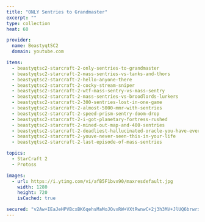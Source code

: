 ```yaml
---
title: "ONLY Sentries to Grandmaster"
excerpt: ""
type: collection
heat: 60

provider:
  name: BeastyqtSC2
  domain: youtube.com

items:
  - beastyqtsc2-starcraft-2-only-sentries-to-grandmaster
  - beastyqtsc2-starcraft-2-mass-sentries-vs-tanks-and-thors
  - beastyqtsc2-starcraft-2-hello-anyone-there
  - beastyqtsc2-starcraft-2-cocky-stream-sniper
  - beastyqtsc2-starcraft-2-wtf-mass-sentry-vs-mass-sentry
  - beastyqtsc2-starcraft-2-mass-sentries-vs-broodlords-lurkers
  - beastyqtsc2-starcraft-2-300-sentries-lost-in-one-game
  - beastyqtsc2-starcraft-2-almost-5000-mmr-with-sentries
  - beastyqtsc2-starcraft-2-speed-prism-sentry-doom-drop
  - beastyqtsc2-starcraft-2-i-got-planetary-fortress-rushed
  - beastyqtsc2-starcraft-2-mined-out-map-and-400-sentries
  - beastyqtsc2-starcraft-2-deadliest-hallucinated-oracle-you-have-ever-seen
  - beastyqtsc2-starcraft-2-youve-never-seen-this-in-your-life
  - beastyqtsc2-starcraft-2-last-episode-of-mass-sentries

topics:
  - StarCraft 2
  - Protoss

images:
  - url: https://i.ytimg.com/vi/afB5F1bvx90/maxresdefault.jpg
    width: 1280
    height: 720
    isCached: true

secured: "v2Aw+IEaJeHPVBcxBK6qehsMaMoJOvxRW+VXtRwnwC+2j3h3MV+JlUQ6brwrx/UCjK/3y2sSxxLxxuL8qYuGHxD+vppEn9msCZgqQrDiVwZEeT9FURoeqD5nqk1HPtTWL8Yl3IHWJgpV96d7iGtRZ2R92ee2oq7I3jFexXmuO+RtM9z49KS8Nur9JBKKiEX9eHQjlyZ0jQAn5EBhEKgkAwldyLfDGqTTXy697HWg81HBfb+njmtUza1O2g0AmfIjtslXgHDFLjAmSr0kQ7iA4vxJ4mkPB6lfIzOwIVbZfwxaTLZaeVaM1koTpGAEzQK2Bu/igdxmnnyrLRX+4N5k0HijMZxJDfisn+hR3EsUFTg=;KKx05h7Y1TcY49OEZ8Ct4A=="
---
```


